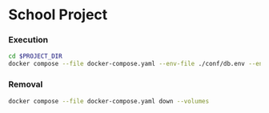 # School Project

### Execution
```sh
cd $PROJECT_DIR
docker compose --file docker-compose.yaml --env-file ./conf/db.env --env-file ./conf/app.env up
```

### Removal
```sh
docker compose --file docker-compose.yaml down --volumes
```
